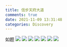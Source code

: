 ```yaml
---
title: 信步天府大道
comments: true
date: 2021-11-09 13:31:48
categories: Discovery
---
```

如题
![](https://cdn.jsdelivr.net/gh/gaoryrt/f/202111091342840.jpg)
![](https://cdn.jsdelivr.net/gh/gaoryrt/f/202111091342831.jpg)
![](https://cdn.jsdelivr.net/gh/gaoryrt/f/202111091342822.jpg)
![](https://cdn.jsdelivr.net/gh/gaoryrt/f/202111091342806.JPG)
![](https://cdn.jsdelivr.net/gh/gaoryrt/f/202111091342796.jpg)
![](https://cdn.jsdelivr.net/gh/gaoryrt/f/202111091342786.jpg)
![](https://cdn.jsdelivr.net/gh/gaoryrt/f/202111091342769.JPG)
